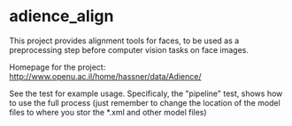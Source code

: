 adience_align
========

This project provides alignment tools for faces, to be used as a preprocessing step before computer vision tasks on face images.

Homepage for the project: http://www.openu.ac.il/home/hassner/data/Adience/


See the test for example usage.
Specificaly, the "pipeline" test, shows how to use the full process (just remember to change the location of the model files to where you stor the *.xml and other model files)

